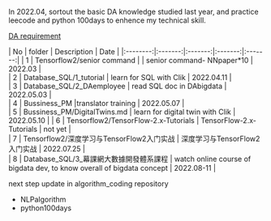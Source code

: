 In 2022.04, sortout the basic DA knowledge studied last year, and practice leecode and python 100days to enhence my technical skill.

[DA requirement](./DA_requirement.md)  

| No | folder |  Description  |  Date | 
|:--------:|:-------:|:-------:|:-------:|:-------:| 
| 1 | Tensorflow2/senior command |  | senior command- NNpaper*10 | 2022.03 |   
| 2 | Database_SQL/1_tutorial | learn for SQL with Clik | 2022.04.11 |  
| 3 | Database_SQL/2_DAemployee | read SQL doc in DAbigdata | 2022.05.03 |   
| 4 | Bussiness_PM |translator training |  2022.05.07 |   
| 5 | Bussiness_PM/DigitalTwins.md | learn for digital twin with Clik | 2022.05.10 |
| 6 | Tensorflow2/TensorFlow-2.x-Tutorials | TensorFlow-2.x-Tutorials  | not yet |   
| 7 | Tensorflow2/深度学习与TensorFlow2入门实战 | 深度学习与TensorFlow2入门实战 | 2022.07.25 |     
| 8 | Database_SQL/3_幕課網大數據開發體系課程 | watch online course of bigdata dev, to know overall of bigdata concept | 2022.08-11 |   




next step update in algorithm_coding repository    
* NLPalgorithm    
* python100days   


